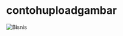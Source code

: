 # contohuploadgambar
![Bisnis](https://user-images.githubusercontent.com/79792661/155051939-6514498f-9c79-4870-b8a1-777dedc6bf6c.jpg)

